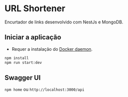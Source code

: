 # URL Shortener
Encurtador de links desenvolvido com NestJs e MongoDB.

## Iniciar a aplicação

* Requer a instalação do [Docker daemon](https://docs.docker.com/get-docker/).

```bash
npm install
npm run start:dev
```

## Swagger UI

`npm home` ou `http://localhost:3000/api`